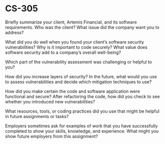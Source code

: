 # CS-305

Briefly summarize your client, Artemis Financial, and its software requirements. Who was the client? What issue did the company want you to address?


What did you do well when you found your client’s software security vulnerabilities? Why is it important to code securely? What value does software security add to a company’s overall well-being?


Which part of the vulnerability assessment was challenging or helpful to you?


How did you increase layers of security? In the future, what would you use to assess vulnerabilities and decide which mitigation techniques to use?


How did you make certain the code and software application were functional and secure? After refactoring the code, how did you check to see whether you introduced new vulnerabilities?


What resources, tools, or coding practices did you use that might be helpful in future assignments or tasks?


Employers sometimes ask for examples of work that you have successfully completed to show your skills, knowledge, and experience. What might you show future employers from this assignment?
